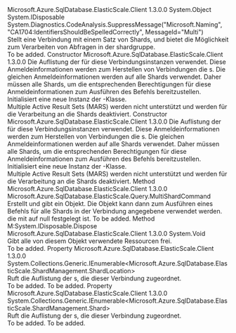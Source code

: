 <Type Name="MultiShardConnection" FullName="Microsoft.Azure.SqlDatabase.ElasticScale.Query.MultiShardConnection">
  <TypeSignature Language="C#" Value="public sealed class MultiShardConnection : IDisposable" />
  <TypeSignature Language="ILAsm" Value=".class public auto ansi sealed beforefieldinit MultiShardConnection extends System.Object implements class System.IDisposable" />
  <TypeSignature Language="DocId" Value="T:Microsoft.Azure.SqlDatabase.ElasticScale.Query.MultiShardConnection" />
  <TypeSignature Language="VB.NET" Value="Public NotInheritable Class MultiShardConnection&#xA;Implements IDisposable" />
  <TypeSignature Language="F#" Value="type MultiShardConnection = class&#xA;    interface IDisposable" />
  <AssemblyInfo>
    <AssemblyName>Microsoft.Azure.SqlDatabase.ElasticScale.Client</AssemblyName>
    <AssemblyVersion>1.3.0.0</AssemblyVersion>
  </AssemblyInfo>
  <Base>
    <BaseTypeName>System.Object</BaseTypeName>
  </Base>
  <Interfaces>
    <Interface>
      <InterfaceName>System.IDisposable</InterfaceName>
    </Interface>
  </Interfaces>
  <Attributes>
    <Attribute>
      <AttributeName>System.Diagnostics.CodeAnalysis.SuppressMessage("Microsoft.Naming", "CA1704:IdentifiersShouldBeSpelledCorrectly", MessageId="Multi")</AttributeName>
    </Attribute>
  </Attributes>
  <Docs>
    <summary>
            Stellt eine Verbindung mit einem Satz von Shards, und bietet die Möglichkeit zum Verarbeiten von Abfragen in der shardgruppe.
            </summary>
    <remarks>To be added.</remarks>
  </Docs>
  <Members>
    <Member MemberName=".ctor">
      <MemberSignature Language="C#" Value="public MultiShardConnection (System.Collections.Generic.IEnumerable&lt;Microsoft.Azure.SqlDatabase.ElasticScale.ShardManagement.Shard&gt; shards, string connectionString);" />
      <MemberSignature Language="ILAsm" Value=".method public hidebysig specialname rtspecialname instance void .ctor(class System.Collections.Generic.IEnumerable`1&lt;class Microsoft.Azure.SqlDatabase.ElasticScale.ShardManagement.Shard&gt; shards, string connectionString) cil managed" />
      <MemberSignature Language="DocId" Value="M:Microsoft.Azure.SqlDatabase.ElasticScale.Query.MultiShardConnection.#ctor(System.Collections.Generic.IEnumerable{Microsoft.Azure.SqlDatabase.ElasticScale.ShardManagement.Shard},System.String)" />
      <MemberSignature Language="VB.NET" Value="Public Sub New (shards As IEnumerable(Of Shard), connectionString As String)" />
      <MemberSignature Language="F#" Value="new Microsoft.Azure.SqlDatabase.ElasticScale.Query.MultiShardConnection : seq&lt;Microsoft.Azure.SqlDatabase.ElasticScale.ShardManagement.Shard&gt; * string -&gt; Microsoft.Azure.SqlDatabase.ElasticScale.Query.MultiShardConnection" Usage="new Microsoft.Azure.SqlDatabase.ElasticScale.Query.MultiShardConnection (shards, connectionString)" />
      <MemberType>Constructor</MemberType>
      <AssemblyInfo>
        <AssemblyName>Microsoft.Azure.SqlDatabase.ElasticScale.Client</AssemblyName>
        <AssemblyVersion>1.3.0.0</AssemblyVersion>
      </AssemblyInfo>
      <Parameters>
        <Parameter Name="shards" Type="System.Collections.Generic.IEnumerable&lt;Microsoft.Azure.SqlDatabase.ElasticScale.ShardManagement.Shard&gt;" />
        <Parameter Name="connectionString" Type="System.String" />
      </Parameters>
      <Docs>
        <param name="shards">Die Auflistung der <see cref="T:Microsoft.Azure.SqlDatabase.ElasticScale.ShardManagement.Shard" />für diese Verbindungsinstanzen verwendet.</param>
        <param name="connectionString">
            Diese Anmeldeinformationen werden zum Herstellen von Verbindungen die <see cref="T:Microsoft.Azure.SqlDatabase.ElasticScale.ShardManagement.Shard" />s. Die gleichen Anmeldeinformationen werden auf alle Shards verwendet. Daher müssen alle Shards, um die entsprechenden Berechtigungen für diese Anmeldeinformationen zum Ausführen des Befehls bereitzustellen.
            </param>
        <summary>
            Initialisiert eine neue Instanz der <see cref="T:Microsoft.Azure.SqlDatabase.ElasticScale.Query.MultiShardConnection" />-Klasse.
            </summary>
        <remarks>
            Multiple Active Result Sets (MARS) werden nicht unterstützt und werden für die Verarbeitung an die Shards deaktiviert.
            </remarks>
      </Docs>
    </Member>
    <Member MemberName=".ctor">
      <MemberSignature Language="C#" Value="public MultiShardConnection (System.Collections.Generic.IEnumerable&lt;Microsoft.Azure.SqlDatabase.ElasticScale.ShardManagement.ShardLocation&gt; shardLocations, string connectionString);" />
      <MemberSignature Language="ILAsm" Value=".method public hidebysig specialname rtspecialname instance void .ctor(class System.Collections.Generic.IEnumerable`1&lt;class Microsoft.Azure.SqlDatabase.ElasticScale.ShardManagement.ShardLocation&gt; shardLocations, string connectionString) cil managed" />
      <MemberSignature Language="DocId" Value="M:Microsoft.Azure.SqlDatabase.ElasticScale.Query.MultiShardConnection.#ctor(System.Collections.Generic.IEnumerable{Microsoft.Azure.SqlDatabase.ElasticScale.ShardManagement.ShardLocation},System.String)" />
      <MemberSignature Language="VB.NET" Value="Public Sub New (shardLocations As IEnumerable(Of ShardLocation), connectionString As String)" />
      <MemberSignature Language="F#" Value="new Microsoft.Azure.SqlDatabase.ElasticScale.Query.MultiShardConnection : seq&lt;Microsoft.Azure.SqlDatabase.ElasticScale.ShardManagement.ShardLocation&gt; * string -&gt; Microsoft.Azure.SqlDatabase.ElasticScale.Query.MultiShardConnection" Usage="new Microsoft.Azure.SqlDatabase.ElasticScale.Query.MultiShardConnection (shardLocations, connectionString)" />
      <MemberType>Constructor</MemberType>
      <AssemblyInfo>
        <AssemblyName>Microsoft.Azure.SqlDatabase.ElasticScale.Client</AssemblyName>
        <AssemblyVersion>1.3.0.0</AssemblyVersion>
      </AssemblyInfo>
      <Parameters>
        <Parameter Name="shardLocations" Type="System.Collections.Generic.IEnumerable&lt;Microsoft.Azure.SqlDatabase.ElasticScale.ShardManagement.ShardLocation&gt;" />
        <Parameter Name="connectionString" Type="System.String" />
      </Parameters>
      <Docs>
        <param name="shardLocations">Die Auflistung der <see cref="T:Microsoft.Azure.SqlDatabase.ElasticScale.ShardManagement.ShardLocation" />für diese Verbindungsinstanzen verwendet.</param>
        <param name="connectionString">
            Diese Anmeldeinformationen werden zum Herstellen von Verbindungen die <see cref="T:Microsoft.Azure.SqlDatabase.ElasticScale.ShardManagement.Shard" />s. Die gleichen Anmeldeinformationen werden auf alle Shards verwendet. Daher müssen alle Shards, um die entsprechenden Berechtigungen für diese Anmeldeinformationen zum Ausführen des Befehls bereitzustellen.
            </param>
        <summary>
            Initialisiert eine neue Instanz der <see cref="T:Microsoft.Azure.SqlDatabase.ElasticScale.Query.MultiShardConnection" />-Klasse.
            </summary>
        <remarks>
            Multiple Active Result Sets (MARS) werden nicht unterstützt und werden für die Verarbeitung an die Shards deaktiviert.
            </remarks>
      </Docs>
    </Member>
    <Member MemberName="CreateCommand">
      <MemberSignature Language="C#" Value="public Microsoft.Azure.SqlDatabase.ElasticScale.Query.MultiShardCommand CreateCommand ();" />
      <MemberSignature Language="ILAsm" Value=".method public hidebysig instance class Microsoft.Azure.SqlDatabase.ElasticScale.Query.MultiShardCommand CreateCommand() cil managed" />
      <MemberSignature Language="DocId" Value="M:Microsoft.Azure.SqlDatabase.ElasticScale.Query.MultiShardConnection.CreateCommand" />
      <MemberSignature Language="VB.NET" Value="Public Function CreateCommand () As MultiShardCommand" />
      <MemberSignature Language="F#" Value="member this.CreateCommand : unit -&gt; Microsoft.Azure.SqlDatabase.ElasticScale.Query.MultiShardCommand" Usage="multiShardConnection.CreateCommand " />
      <MemberType>Method</MemberType>
      <AssemblyInfo>
        <AssemblyName>Microsoft.Azure.SqlDatabase.ElasticScale.Client</AssemblyName>
        <AssemblyVersion>1.3.0.0</AssemblyVersion>
      </AssemblyInfo>
      <ReturnValue>
        <ReturnType>Microsoft.Azure.SqlDatabase.ElasticScale.Query.MultiShardCommand</ReturnType>
      </ReturnValue>
      <Parameters />
      <Docs>
        <summary>
            Erstellt und gibt ein <see cref="T:Microsoft.Azure.SqlDatabase.ElasticScale.Query.MultiShardCommand" /> Objekt. Die <see cref="T:Microsoft.Azure.SqlDatabase.ElasticScale.Query.MultiShardCommand" /> Objekt kann dann zum Ausführen eines Befehls für alle Shards in der Verbindung angegebene verwendet werden.
            </summary>
        <returns>die <see cref="T:Microsoft.Azure.SqlDatabase.ElasticScale.Query.MultiShardCommand" /> mit <see cref="P:Microsoft.Azure.SqlDatabase.ElasticScale.Query.MultiShardCommand.CommandText" /> auf null festgelegt ist.</returns>
        <remarks>To be added.</remarks>
      </Docs>
    </Member>
    <Member MemberName="Dispose">
      <MemberSignature Language="C#" Value="public void Dispose ();" />
      <MemberSignature Language="ILAsm" Value=".method public hidebysig newslot virtual instance void Dispose() cil managed" />
      <MemberSignature Language="DocId" Value="M:Microsoft.Azure.SqlDatabase.ElasticScale.Query.MultiShardConnection.Dispose" />
      <MemberSignature Language="VB.NET" Value="Public Sub Dispose ()" />
      <MemberSignature Language="F#" Value="abstract member Dispose : unit -&gt; unit&#xA;override this.Dispose : unit -&gt; unit" Usage="multiShardConnection.Dispose " />
      <MemberType>Method</MemberType>
      <Implements>
        <InterfaceMember>M:System.IDisposable.Dispose</InterfaceMember>
      </Implements>
      <AssemblyInfo>
        <AssemblyName>Microsoft.Azure.SqlDatabase.ElasticScale.Client</AssemblyName>
        <AssemblyVersion>1.3.0.0</AssemblyVersion>
      </AssemblyInfo>
      <ReturnValue>
        <ReturnType>System.Void</ReturnType>
      </ReturnValue>
      <Parameters />
      <Docs>
        <summary>
            Gibt alle von diesem Objekt verwendete Ressourcen frei.
            </summary>
        <remarks>To be added.</remarks>
      </Docs>
    </Member>
    <Member MemberName="ShardLocations">
      <MemberSignature Language="C#" Value="public System.Collections.Generic.IEnumerable&lt;Microsoft.Azure.SqlDatabase.ElasticScale.ShardManagement.ShardLocation&gt; ShardLocations { get; }" />
      <MemberSignature Language="ILAsm" Value=".property instance class System.Collections.Generic.IEnumerable`1&lt;class Microsoft.Azure.SqlDatabase.ElasticScale.ShardManagement.ShardLocation&gt; ShardLocations" />
      <MemberSignature Language="DocId" Value="P:Microsoft.Azure.SqlDatabase.ElasticScale.Query.MultiShardConnection.ShardLocations" />
      <MemberSignature Language="VB.NET" Value="Public ReadOnly Property ShardLocations As IEnumerable(Of ShardLocation)" />
      <MemberSignature Language="F#" Value="member this.ShardLocations : seq&lt;Microsoft.Azure.SqlDatabase.ElasticScale.ShardManagement.ShardLocation&gt;" Usage="Microsoft.Azure.SqlDatabase.ElasticScale.Query.MultiShardConnection.ShardLocations" />
      <MemberType>Property</MemberType>
      <AssemblyInfo>
        <AssemblyName>Microsoft.Azure.SqlDatabase.ElasticScale.Client</AssemblyName>
        <AssemblyVersion>1.3.0.0</AssemblyVersion>
      </AssemblyInfo>
      <ReturnValue>
        <ReturnType>System.Collections.Generic.IEnumerable&lt;Microsoft.Azure.SqlDatabase.ElasticScale.ShardManagement.ShardLocation&gt;</ReturnType>
      </ReturnValue>
      <Docs>
        <summary>
            Ruft die Auflistung der <see cref="T:Microsoft.Azure.SqlDatabase.ElasticScale.ShardManagement.ShardLocation" />s, die dieser Verbindung zugeordnet.
            </summary>
        <value>To be added.</value>
        <remarks>To be added.</remarks>
      </Docs>
    </Member>
    <Member MemberName="Shards">
      <MemberSignature Language="C#" Value="public System.Collections.Generic.IEnumerable&lt;Microsoft.Azure.SqlDatabase.ElasticScale.ShardManagement.Shard&gt; Shards { get; }" />
      <MemberSignature Language="ILAsm" Value=".property instance class System.Collections.Generic.IEnumerable`1&lt;class Microsoft.Azure.SqlDatabase.ElasticScale.ShardManagement.Shard&gt; Shards" />
      <MemberSignature Language="DocId" Value="P:Microsoft.Azure.SqlDatabase.ElasticScale.Query.MultiShardConnection.Shards" />
      <MemberSignature Language="VB.NET" Value="Public ReadOnly Property Shards As IEnumerable(Of Shard)" />
      <MemberSignature Language="F#" Value="member this.Shards : seq&lt;Microsoft.Azure.SqlDatabase.ElasticScale.ShardManagement.Shard&gt;" Usage="Microsoft.Azure.SqlDatabase.ElasticScale.Query.MultiShardConnection.Shards" />
      <MemberType>Property</MemberType>
      <AssemblyInfo>
        <AssemblyName>Microsoft.Azure.SqlDatabase.ElasticScale.Client</AssemblyName>
        <AssemblyVersion>1.3.0.0</AssemblyVersion>
      </AssemblyInfo>
      <ReturnValue>
        <ReturnType>System.Collections.Generic.IEnumerable&lt;Microsoft.Azure.SqlDatabase.ElasticScale.ShardManagement.Shard&gt;</ReturnType>
      </ReturnValue>
      <Docs>
        <summary>
            Ruft die Auflistung der <see cref="T:Microsoft.Azure.SqlDatabase.ElasticScale.ShardManagement.Shard" />s, die dieser Verbindung zugeordnet.
            </summary>
        <value>To be added.</value>
        <remarks>To be added.</remarks>
      </Docs>
    </Member>
  </Members>
</Type>